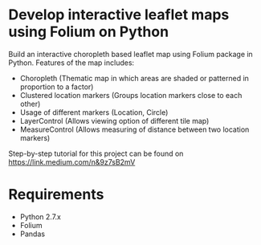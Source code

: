 # Develop interactive leaflet maps using Folium on Python
Build an interactive choropleth based leaflet map using Folium package in Python. 
Features of the map includes:  
* Choropleth (Thematic map in which areas are shaded or patterned in proportion to a factor)
* Clustered location markers (Groups location markers close to each other)
* Usage of different markers (Location, Circle)
* LayerControl (Allows viewing option of different tile map)
* MeasureControl (Allows measuring of distance between two location markers)

Step-by-step tutorial for this project can be found on https://link.medium.com/n&9z7sB2mV


# Requirements
* Python 2.7.x
* Folium
* Pandas

